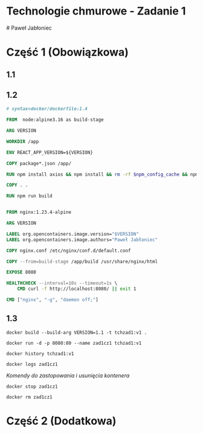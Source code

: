 <h1>Technologie chmurowe - Zadanie 1</h1>
# Paweł Jabłoniec

# Część 1 (Obowiązkowa)
## 1.1


## 1.2

``` Dockerfile
# syntax=docker/dockerfile:1.4

FROM  node:alpine3.16 as build-stage 

ARG VERSION

WORKDIR /app 

ENV REACT_APP_VERSION=${VERSION}

COPY package*.json /app/ 

RUN npm install axios && npm install && rm -rf $npm_config_cache && npm cache clean --force

COPY . . 

RUN npm run build


FROM nginx:1.23.4-alpine

ARG VERSION

LABEL org.opencontainers.image.version="$VERSION"
LABEL org.opencontainers.image.authors="Paweł Jabłoniec"

COPY nginx.conf /etc/nginx/conf.d/default.conf 

COPY --from=build-stage /app/build /usr/share/nginx/html 

EXPOSE 8080

HEALTHCHECK --interval=10s --timeout=1s \
    CMD curl -f http://localhost:8080/ || exit 1

CMD ["nginx", "-g", "daemon off;"]

```

## 1.3

```shell
docker build --build-arg VERSION=1.1 -t tchzad1:v1 .
```


```shell
docker run -d -p 8080:80 --name zad1cz1 tchzad1:v1
```


```shell
docker history tchzad1:v1
```


```shell
docker logs zad1cz1
```


<i>Komendy do  zastopowania i usunięcia kontenera</i>
```shell
docker stop zad1cz1
```
```shell
docker rm zad1cz1
```
 # Część 2 (Dodatkowa)
